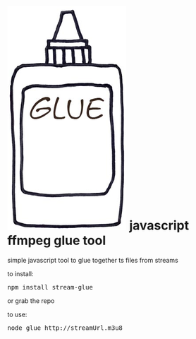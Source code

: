 ![glue](https://github.com/victusfate/glue/raw/master/glue.jpg)
javascript ffmpeg glue tool
===

simple javascript tool to glue together ts files from streams

to install:
<pre>npm install stream-glue</pre>

or grab the repo

to use:
<pre>node glue http://streamUrl.m3u8</pre>

